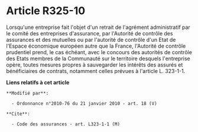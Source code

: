 # Article R325-10

Lorsqu'une entreprise fait l'objet d'un retrait de l'agrément administratif par le comité des entreprises d'assurance, par
l'Autorité de contrôle des assurances et des mutuelles ou par l'autorité de contrôle d'un Etat de l'Espace économique
européen autre que la France, l'Autorité de contrôle prudentiel prend, le cas échéant, avec le concours des autorités de
contrôle des Etats membres de la Communauté sur le territoire desquels l'entreprise opère, toutes mesures propres à
sauvegarder les intérêts des assurés et bénéficiaires de contrats, notamment celles prévues à l'article L. 323-1-1.

**Liens relatifs à cet article**

	**Modifié par**:

	  - Ordonnance n°2010-76 du 21 janvier 2010 - art. 18 (V)

	**Cite**:

	  - Code des assurances - art. L323-1-1 (M)
